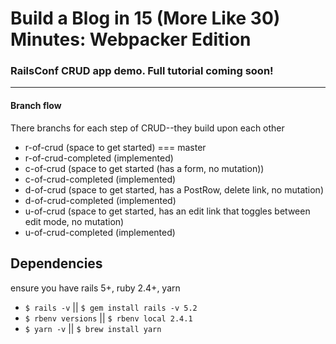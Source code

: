 # Build a Blog in 15 (More Like 30) Minutes: Webpacker Edition

### RailsConf CRUD app demo. Full tutorial coming soon!

-----------------------------

#### Branch flow

There branchs for each step of CRUD--they build upon each other

- r-of-crud (space to get started) === master
- r-of-crud-completed (implemented)
- c-of-crud (space to get started (has a form, no mutation))
- c-of-crud-completed (implemented)
- d-of-crud (space to get started, has a PostRow, delete link, no mutation)
- d-of-crud-completed (implemented)
- u-of-crud (space to get started, has an edit link that toggles between edit mode, no mutation)
- u-of-crud-completed (implemented)

## Dependencies
ensure you have rails 5+, ruby 2.4+, yarn

- `$ rails -v` || `$ gem install rails -v 5.2`
- `$ rbenv versions` || `$ rbenv local 2.4.1`
- `$ yarn -v` || `$ brew install yarn`
